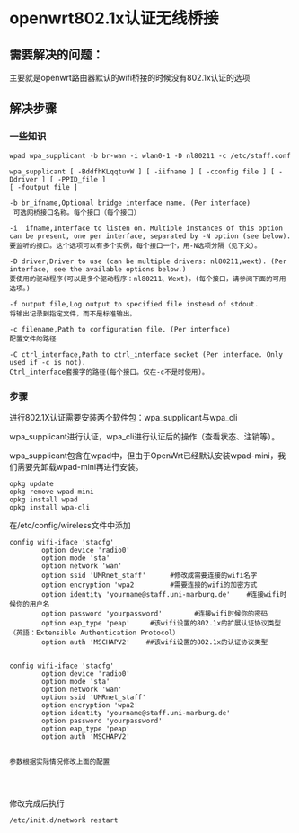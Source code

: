 # openwrt802.1x认证无线桥接

## 需要解决的问题：

主要就是openwrt路由器默认的wifi桥接的时候没有802.1x认证的选项

## 解决步骤



### 一些知识



```
wpad wpa_supplicant -b br-wan -i wlan0-1 -D nl80211 -c /etc/staff.conf

wpa_supplicant [ -BddfhKLqqtuvW ] [ -iifname ] [ -cconfig file ] [ -Ddriver ] [ -PPID_file ]
[ -foutput file ]

-b br_ifname,Optional bridge interface name. (Per interface)
 可选网桥接口名称。每个接口（每个接口）

-i  ifname,Interface to listen on. Multiple instances of this option can be present, one per interface, separated by -N option (see below).
要监听的接口。这个选项可以有多个实例，每个接口一个，用-N选项分隔（见下文）。

-D driver,Driver to use (can be multiple drivers: nl80211,wext). (Per interface, see the available options below.)
要使用的驱动程序(可以是多个驱动程序：nl80211、Wext)。(每个接口，请参阅下面的可用选项。)

-f output file,Log output to specified file instead of stdout.
将输出记录到指定文件，而不是标准输出。

-c filename,Path to configuration file. (Per interface)
配置文件的路径

-C ctrl_interface,Path to ctrl_interface socket (Per interface. Only used if -c is not).
Ctrl_interface套接字的路径(每个接口。仅在-c不是时使用)。
```

### 步骤

进行802.1X认证需要安装两个软件包：wpa_supplicant与wpa_cli

wpa_supplicant进行认证，wpa_cli进行认证后的操作（查看状态、注销等）。

wpa_supplicant包含在wpad中，但由于OpenWrt已经默认安装wpad-mini，我们需要先卸载wpad-mini再进行安装。

```
opkg update
opkg remove wpad-mini
opkg install wpad
opkg install wpa-cli
```

在/etc/config/wireless文件中添加

```
config wifi-iface 'stacfg'   
        option device 'radio0'
        option mode 'sta'
        option network 'wan'        
        option ssid 'UMRnet_staff'      #修改成需要连接的wifi名字
        option encryption 'wpa2         #需要连接的wifi的加密方式
        option identity 'yourname@staff.uni-marburg.de'    #连接wifi时候你的用户名
        option password 'yourpassword'        #连接wifi时候你的密码
        option eap_type 'peap'     #该wifi设置的802.1x的扩展认证协议类型（英語：Extensible Authentication Protocol）
        option auth 'MSCHAPV2'    ##该wifi设置的802.1x的认证协议类型


config wifi-iface 'stacfg'
        option device 'radio0'
        option mode 'sta'
        option network 'wan'        
        option ssid 'UMRnet_staff'
        option encryption 'wpa2'
        option identity 'yourname@staff.uni-marburg.de'
        option password 'yourpassword'
        option eap_type 'peap'
        option auth 'MSCHAPV2'


参数根据实际情况修改上面的配置


        
```

修改完成后执行

```
/etc/init.d/network restart
```

